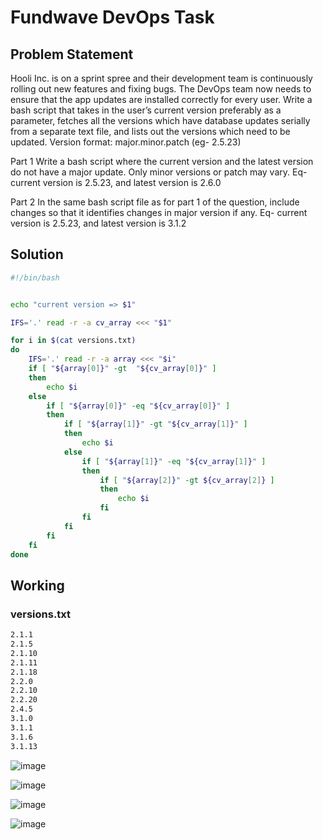 # Fundwave DevOps Task


## Problem Statement

Hooli Inc. is on a sprint spree and their development team is continuously rolling out
new features and fixing bugs. The DevOps team now needs to ensure that the app
updates are installed correctly for every user.
Write a bash script that takes in the user’s current version preferably as a parameter,
fetches all the versions which have database updates serially from a separate text file,
and lists out the versions which need to be updated.
Version format: major.minor.patch (eg- 2.5.23)


Part 1
Write a bash script where the current version and the latest version do not have a major
update. Only minor versions or patch may vary.
Eq- current version is 2.5.23, and latest version is 2.6.0


Part 2
In the same bash script file as for part 1 of the question, include changes so that it
identifies changes in major version if any.
Eq- current version is 2.5.23, and latest version is 3.1.2


## Solution 
```bash
#!/bin/bash


echo "current version => $1"

IFS='.' read -r -a cv_array <<< "$1"

for i in $(cat versions.txt)
do
	IFS='.' read -r -a array <<< "$i"
	if [ "${array[0]}" -gt  "${cv_array[0]}" ]
	then
		echo $i
	else
		if [ "${array[0]}" -eq "${cv_array[0]}" ]
		then
			if [ "${array[1]}" -gt "${cv_array[1]}" ]
			then
				echo $i
			else
				if [ "${array[1]}" -eq "${cv_array[1]}" ]
				then
					if [ "${array[2]}" -gt ${cv_array[2]} ]
					then
						echo $i
					fi
				fi
			fi
		fi
	fi
done

```

## Working

### versions.txt
```txt
2.1.1
2.1.5
2.1.10
2.1.11
2.1.18
2.2.0
2.2.10
2.2.20
2.4.5
3.1.0
3.1.1
3.1.6
3.1.13
```

![image](https://user-images.githubusercontent.com/59885389/131778239-30be103f-8e0a-47fa-bb92-a99323abd327.png)


![image](https://user-images.githubusercontent.com/59885389/131778288-d9ac3241-3da9-4e35-bb36-999af1197f8a.png)


![image](https://user-images.githubusercontent.com/59885389/131778340-85880ee2-6c9a-4b5a-82fe-360a457411cb.png)


![image](https://user-images.githubusercontent.com/59885389/131778408-15ac5cb5-fd84-41a8-b215-442016ae5252.png)


